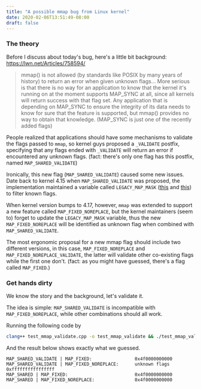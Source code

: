 ```yaml
---
title: "A possible mmap bug from Linux kernel"
date: 2020-02-06T13:51:49-08:00
draft: false 
---
```


### The theory

Before I discuss about today's bug, here's a little bit background: https://lwn.net/Articles/758594/

> mmap() is not allowed (by standards like POSIX by many years of history) to return an error when given unknown flags... More serious is that there is no way for an application to know that the kernel it's running on at the moment supports MAP_SYNC at all, since all kernels will return success with that flag set. Any application that is depending on MAP_SYNC to ensure the integrity of its data needs to know for sure that the feature is supported, but mmap() provides no way to obtain that knowledge. (MAP_SYNC is just one of the recently added flags) 

People realized that applications should have some mechanisms to validate the flags passed to `mmap`, 
so kernel guys proposed a `_VALIDATE` postfix, specifying that any flags ended with `_VALIDATE` will return an error if encountered any unknown flags. (fact: there's only one flag has this postfix, named `MAP_SHARED_VALIDATE`)

Ironically, this new flag (`MAP_SHARED_VALIDATE`) caused some new issues.
Date back to kernel 4.15 when `MAP_SHARED_VALIDATE` was proposed, the implementation maintained a variable called `LEGACY_MAP_MASK` ([this](https://github.com/torvalds/linux/blob/master/include/linux/mman.h#L35) and [this](https://github.com/torvalds/linux/blob/master/mm/mmap.c#L1450)) to filter known flags.

When kernel version bumps to 4.17, however, `mmap` was extended to support a new feature called `MAP_FIXED_NOREPLACE`, but the kernel maintainers (seem to) forget to update the `LEGACY_MAP_MASK` variable, thus the new `MAP_FIXED_NOREPLACE` will be identified as unknown flag when combined with `MAP_SHARED_VALIDATE`.

The most ergonomic proposal for a new mmap flag should include two different versions, in this case,
`MAP_FIXED_NOREPLACE` and `MAP_FIXED_NOREPLACE_VALIDATE`, the latter will validate other co-existing flags while the first one don't. (fact: as you might have guessed, there's a flag called `MAP_FIXED`.)


### Get hands dirty

We know the story and the background, let's validate it. 

The idea is simple: `MAP_SHARED_VALIDATE` is incompatible with `MAP_FIXED_NOREPLACE`, while other combinations should all work.

Running the following code by

```bash
clang++ test_mmap_validate.cpp -o test_mmap_validate && ./test_mmap_validate
```

And the result below shows exactly what we guessed.
```
MAP_SHARED_VALIDATE | MAP_FIXED:                0x4f0000000000
MAP_SHARED_VALIDATE | MAP_FIXED_NOREPLACE:      unknown flags    0xffffffffffffffff
MAP_SHARED | MAP_FIXED:                         0x4f0000000000
MAP_SHARED | MAP_FIXED_NOREPLACE:               0x4f0000000000
```


<script src="https://gist.github.com/XiangpengHao/2557d54dd609cc351d1a76842cfd4d2c.js"></script>


